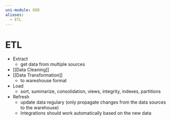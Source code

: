 ```yaml
---
uni-module: KDD
aliases:
  - ETL
---
```


# ETL

- Extract
  - get data from multiple sources
- [[Data Cleaning]]
- [[Data Transformation]]
  - to wareshouse format
- Load
  - sort, summarize, consolidation, views, integrity, indexes, partitions
- Refresh
  - update data regulary (only propagate changes from the data sources to the warehouse)
  - Integrations should work automatically based on the new data

